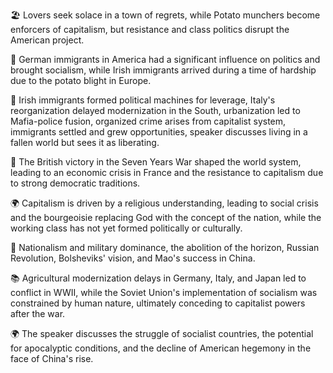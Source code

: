 🏖 Lovers seek solace in a town of regrets, while Potato munchers become enforcers of capitalism, but resistance and class politics disrupt the American project.

📝 German immigrants in America had a significant influence on politics and brought socialism, while Irish immigrants arrived during a time of hardship due to the potato blight in Europe.

📝 Irish immigrants formed political machines for leverage, Italy's reorganization delayed modernization in the South, urbanization led to Mafia-police fusion, organized crime arises from capitalist system, immigrants settled and grew opportunities, speaker discusses living in a fallen world but sees it as liberating.

📝 The British victory in the Seven Years War shaped the world system, leading to an economic crisis in France and the resistance to capitalism due to strong democratic traditions.

🌍 Capitalism is driven by a religious understanding, leading to social crisis and the bourgeoisie replacing God with the concept of the nation, while the working class has not yet formed politically or culturally.

📝 Nationalism and military dominance, the abolition of the horizon, Russian Revolution, Bolsheviks' vision, and Mao's success in China.

📚 Agricultural modernization delays in Germany, Italy, and Japan led to conflict in WWII, while the Soviet Union's implementation of socialism was constrained by human nature, ultimately conceding to capitalist powers after the war.

🌍 The speaker discusses the struggle of socialist countries, the potential for apocalyptic conditions, and the decline of American hegemony in the face of China's rise.

